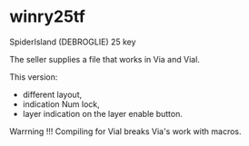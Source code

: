 # winry25tf
SpiderIsland (DEBROGLIE) 25 key

The seller supplies a file that works in Via and Vial.

This version:
- different layout,
- indication Num lock,
- layer indication on the layer enable button.

Warrning !!!
Compiling for Vial breaks Via's work with macros.
